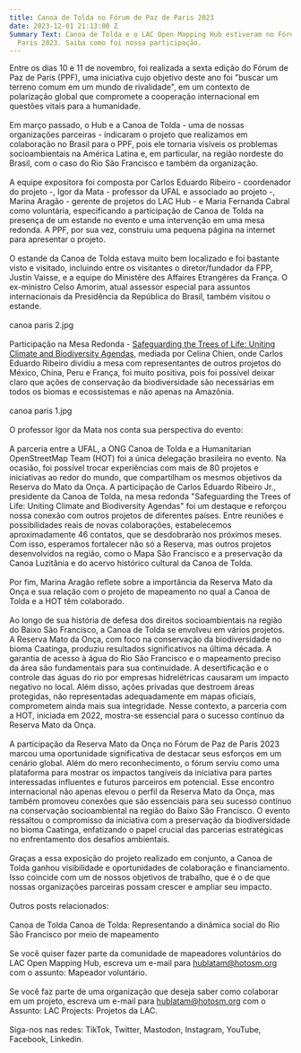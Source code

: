 ```yaml
---
title: Canoa de Tolda no Fórum de Paz de Paris 2023
date: 2023-12-01 21:13:00 Z
Summary Text: Canoa de Tolda e o LAC Open Mapping Hub estiveram no Fórum de Paz de
  Paris 2023. Saiba como foi nossa participação.
---
```


Entre os dias 10 e 11 de novembro, foi realizada a sexta edição do Fórum de Paz de Paris (PPF), uma iniciativa cujo objetivo deste ano foi "buscar um terreno comum em um mundo de rivalidade", em um contexto de polarização global que compromete a cooperação internacional em questões vitais para a humanidade.\
\
Em março passado, o Hub e a Canoa de Tolda - uma de nossas organizações parceiras - indicaram o projeto que realizamos em colaboração no Brasil para o PPF, pois ele tornaria visíveis os problemas socioambientais na América Latina e, em particular, na região nordeste do Brasil, com o caso do Rio São Francisco e também da organização.\
\
A equipe expositora foi composta por Carlos Eduardo Ribeiro - coordenador do projeto -, Igor da Mata - professor da UFAL e associado ao projeto -, Marina Aragão - gerente de projetos do LAC Hub - e Maria Fernanda Cabral como voluntária, especificando a participação de Canoa de Tolda na presença de um estande no evento e uma intervenção em uma mesa redonda. A PPF, por sua vez, construiu uma pequena página na internet para apresentar o projeto.\
\
O estande da Canoa de Tolda estava muito bem localizado e foi bastante visto e visitado, incluindo entre os visitantes o diretor/fundador da FPP, Justin Vaisse, e a equipe do Ministére des Affaires Etrangéres da França. O ex-ministro Celso Amorim, atual assessor especial para assuntos internacionais da Presidência da República do Brasil, também visitou o estande.\
\
canoa paris 2.jpg\
\
Participação na Mesa Redonda - [Safeguarding the Trees of Life: Uniting Climate and Biodiversity Agendas](https://www.youtube.com/watch?v=kv0JDu8HNzA), mediada por Celina Chien, onde Carlos Eduardo Ribeiro dividiu a mesa com representantes de outros projetos do México, China, Peru e França, foi muito positiva, pois foi possível deixar claro que ações de conservação da biodiversidade são necessárias em todos os biomas e ecossistemas e não apenas na Amazônia.\
\
canoa paris 1.jpg\
\
O professor Igor da Mata nos conta sua perspectiva do evento:\
\
 A parceria entre a UFAL, a ONG Canoa de Tolda e a Humanitarian OpenStreetMap Team (HOT) foi a única delegação brasileira no evento. Na ocasião, foi possível trocar experiências com mais de 80 projetos e iniciativas ao redor do mundo, que compartilham os mesmos objetivos da Reserva do Mato da Onça. A participação de Carlos Eduardo Ribeiro Jr., presidente da Canoa de Tolda, na mesa redonda "Safeguarding the Trees of Life: Uniting Climate and Biodiversity Agendas" foi um destaque e reforçou nossa conexão com outros projetos de diferentes países. Entre reuniões e possibilidades reais de novas colaborações, estabelecemos aproximadamente 46 contatos, que se desdobrarão nos próximos meses. Com isso, esperamos fortalecer não só a Reserva, mas outros projetos desenvolvidos na região, como o Mapa São Francisco e a preservação da Canoa Luzitânia e do acervo histórico cultural da Canoa de Tolda.\
\
Por fim, Marina Aragão reflete sobre a importância da Reserva Mato da Onça e sua relação com o projeto de mapeamento no qual a Canoa de Tolda e a HOT têm colaborado.\
\
 Ao longo de sua história de defesa dos direitos socioambientais na região do Baixo São Francisco, a Canoa de Tolda se envolveu em vários projetos. A Reserva Mato da Onça, com foco na conservação da biodiversidade no bioma Caatinga, produziu resultados significativos na última década. A garantia de acesso à água do Rio São Francisco e o mapeamento preciso da área são fundamentais para sua continuidade. A desertificação e o controle das águas do rio por empresas hidrelétricas causaram um impacto negativo no local. Além disso, ações privadas que destroem áreas protegidas, não representadas adequadamente em mapas oficiais, comprometem ainda mais sua integridade. Nesse contexto, a parceria com a HOT, iniciada em 2022, mostra-se essencial para o sucesso contínuo da Reserva Mato da Onça.\
\
 A participação da Reserva Mato da Onça no Fórum de Paz de Paris 2023 marcou uma oportunidade significativa de destacar seus esforços em um cenário global. Além do mero reconhecimento, o fórum serviu como uma plataforma para mostrar os impactos tangíveis da iniciativa para partes interessadas influentes e futuros parceiros em potencial. Esse encontro internacional não apenas elevou o perfil da Reserva Mato da Onça, mas também promoveu conexões que são essenciais para seu sucesso contínuo na conservação socioambiental na região do Baixo São Francisco. O evento ressaltou o compromisso da iniciativa com a preservação da biodiversidade no bioma Caatinga, enfatizando o papel crucial das parcerias estratégicas no enfrentamento dos desafios ambientais.\
\
Graças a essa exposição do projeto realizado em conjunto, a Canoa de Tolda ganhou visibilidade e oportunidades de colaboração e financiamento. Isso coincide com um de nossos objetivos de trabalho, que é o de que nossas organizações parceiras possam crescer e ampliar seu impacto.\
\
Outros posts relacionados:\
\
Canoa de Tolda Canoa de Tolda: Representando a dinâmica social do Rio São Francisco por meio de mapeamento\
\
Se você quiser fazer parte da comunidade de mapeadores voluntários do LAC Open Mapping Hub, escreva um e-mail para [hublatam@hotosm.org](mailto:hublatam@hotosm.org) com o assunto: Mapeador voluntário.\
\
Se você faz parte de uma organização que deseja saber como colaborar em um projeto, escreva um e-mail para [hublatam@hotosm.org](mailto:hublatam@hotosm.org) com o Assunto: LAC Projects: Projetos da LAC.\
\
Siga-nos nas redes: TikTok, Twitter, Mastodon, Instagram, YouTube, Facebook, Linkedin.